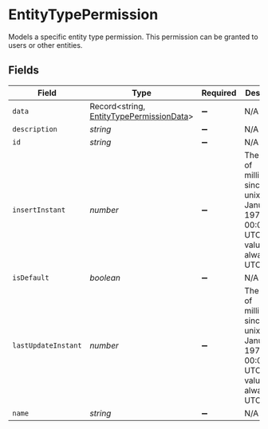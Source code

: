# EntityTypePermission

Models a specific entity type permission. This permission can be granted to users or other entities.


## Fields

| Field                                                                                                       | Type                                                                                                        | Required                                                                                                    | Description                                                                                                 | Example                                                                                                     |
| ----------------------------------------------------------------------------------------------------------- | ----------------------------------------------------------------------------------------------------------- | ----------------------------------------------------------------------------------------------------------- | ----------------------------------------------------------------------------------------------------------- | ----------------------------------------------------------------------------------------------------------- |
| `data`                                                                                                      | Record<string, [EntityTypePermissionData](../../models/shared/entitytypepermissiondata.md)>                 | :heavy_minus_sign:                                                                                          | N/A                                                                                                         |                                                                                                             |
| `description`                                                                                               | *string*                                                                                                    | :heavy_minus_sign:                                                                                          | N/A                                                                                                         |                                                                                                             |
| `id`                                                                                                        | *string*                                                                                                    | :heavy_minus_sign:                                                                                          | N/A                                                                                                         |                                                                                                             |
| `insertInstant`                                                                                             | *number*                                                                                                    | :heavy_minus_sign:                                                                                          | The number of milliseconds since the unix epoch: January 1, 1970 00:00:00 UTC. This value is always in UTC. | 1659380719000                                                                                               |
| `isDefault`                                                                                                 | *boolean*                                                                                                   | :heavy_minus_sign:                                                                                          | N/A                                                                                                         |                                                                                                             |
| `lastUpdateInstant`                                                                                         | *number*                                                                                                    | :heavy_minus_sign:                                                                                          | The number of milliseconds since the unix epoch: January 1, 1970 00:00:00 UTC. This value is always in UTC. | 1659380719000                                                                                               |
| `name`                                                                                                      | *string*                                                                                                    | :heavy_minus_sign:                                                                                          | N/A                                                                                                         |                                                                                                             |